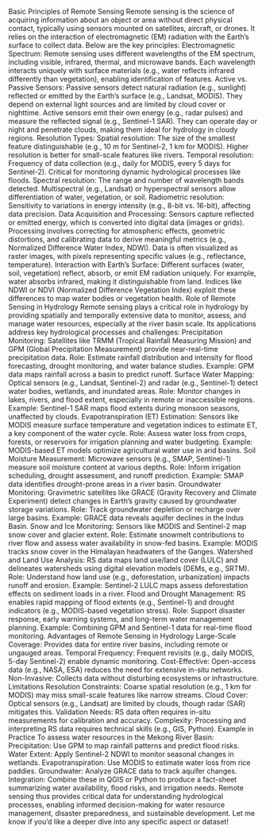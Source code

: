 Basic Principles of Remote Sensing
Remote sensing is the science of acquiring information about an object or area without direct physical contact, typically using sensors mounted on satellites, aircraft, or drones. It relies on the interaction of electromagnetic (EM) radiation with the Earth’s surface to collect data. Below are the key principles:
Electromagnetic Spectrum:
Remote sensing uses different wavelengths of the EM spectrum, including visible, infrared, thermal, and microwave bands.
Each wavelength interacts uniquely with surface materials (e.g., water reflects infrared differently than vegetation), enabling identification of features.
Active vs. Passive Sensors:
Passive sensors detect natural radiation (e.g., sunlight) reflected or emitted by the Earth’s surface (e.g., Landsat, MODIS). They depend on external light sources and are limited by cloud cover or nighttime.
Active sensors emit their own energy (e.g., radar pulses) and measure the reflected signal (e.g., Sentinel-1 SAR). They can operate day or night and penetrate clouds, making them ideal for hydrology in cloudy regions.
Resolution Types:
Spatial resolution: The size of the smallest feature distinguishable (e.g., 10 m for Sentinel-2, 1 km for MODIS). Higher resolution is better for small-scale features like rivers.
Temporal resolution: Frequency of data collection (e.g., daily for MODIS, every 5 days for Sentinel-2). Critical for monitoring dynamic hydrological processes like floods.
Spectral resolution: The range and number of wavelength bands detected. Multispectral (e.g., Landsat) or hyperspectral sensors allow differentiation of water, vegetation, or soil.
Radiometric resolution: Sensitivity to variations in energy intensity (e.g., 8-bit vs. 16-bit), affecting data precision.
Data Acquisition and Processing:
Sensors capture reflected or emitted energy, which is converted into digital data (images or grids).
Processing involves correcting for atmospheric effects, geometric distortions, and calibrating data to derive meaningful metrics (e.g., Normalized Difference Water Index, NDWI).
Data is often visualized as raster images, with pixels representing specific values (e.g., reflectance, temperature).
Interaction with Earth’s Surface:
Different surfaces (water, soil, vegetation) reflect, absorb, or emit EM radiation uniquely. For example, water absorbs infrared, making it distinguishable from land.
Indices like NDWI or NDVI (Normalized Difference Vegetation Index) exploit these differences to map water bodies or vegetation health.
Role of Remote Sensing in Hydrology
Remote sensing plays a critical role in hydrology by providing spatially and temporally extensive data to monitor, assess, and manage water resources, especially at the river basin scale. Its applications address key hydrological processes and challenges:
Precipitation Monitoring:
Satellites like TRMM (Tropical Rainfall Measuring Mission) and GPM (Global Precipitation Measurement) provide near-real-time precipitation data.
Role: Estimate rainfall distribution and intensity for flood forecasting, drought monitoring, and water balance studies.
Example: GPM data maps rainfall across a basin to predict runoff.
Surface Water Mapping:
Optical sensors (e.g., Landsat, Sentinel-2) and radar (e.g., Sentinel-1) detect water bodies, wetlands, and inundated areas.
Role: Monitor changes in lakes, rivers, and flood extent, especially in remote or inaccessible regions.
Example: Sentinel-1 SAR maps flood extents during monsoon seasons, unaffected by clouds.
Evapotranspiration (ET) Estimation:
Sensors like MODIS measure surface temperature and vegetation indices to estimate ET, a key component of the water cycle.
Role: Assess water loss from crops, forests, or reservoirs for irrigation planning and water budgeting.
Example: MODIS-based ET models optimize agricultural water use in arid basins.
Soil Moisture Measurement:
Microwave sensors (e.g., SMAP, Sentinel-1) measure soil moisture content at various depths.
Role: Inform irrigation scheduling, drought assessment, and runoff prediction.
Example: SMAP data identifies drought-prone areas in a river basin.
Groundwater Monitoring:
Gravimetric satellites like GRACE (Gravity Recovery and Climate Experiment) detect changes in Earth’s gravity caused by groundwater storage variations.
Role: Track groundwater depletion or recharge over large basins.
Example: GRACE data reveals aquifer declines in the Indus Basin.
Snow and Ice Monitoring:
Sensors like MODIS and Sentinel-2 map snow cover and glacier extent.
Role: Estimate snowmelt contributions to river flow and assess water availability in snow-fed basins.
Example: MODIS tracks snow cover in the Himalayan headwaters of the Ganges.
Watershed and Land Use Analysis:
RS data maps land use/land cover (LULC) and delineates watersheds using digital elevation models (DEMs, e.g., SRTM).
Role: Understand how land use (e.g., deforestation, urbanization) impacts runoff and erosion.
Example: Sentinel-2 LULC maps assess deforestation effects on sediment loads in a river.
Flood and Drought Management:
RS enables rapid mapping of flood extents (e.g., Sentinel-1) and drought indicators (e.g., MODIS-based vegetation stress).
Role: Support disaster response, early warning systems, and long-term water management planning.
Example: Combining GPM and Sentinel-1 data for real-time flood monitoring.
Advantages of Remote Sensing in Hydrology
Large-Scale Coverage: Provides data for entire river basins, including remote or ungauged areas.
Temporal Frequency: Frequent revisits (e.g., daily MODIS, 5-day Sentinel-2) enable dynamic monitoring.
Cost-Effective: Open-access data (e.g., NASA, ESA) reduces the need for extensive in-situ networks.
Non-Invasive: Collects data without disturbing ecosystems or infrastructure.
Limitations
Resolution Constraints: Coarse spatial resolution (e.g., 1 km for MODIS) may miss small-scale features like narrow streams.
Cloud Cover: Optical sensors (e.g., Landsat) are limited by clouds, though radar (SAR) mitigates this.
Validation Needs: RS data often requires in-situ measurements for calibration and accuracy.
Complexity: Processing and interpreting RS data requires technical skills (e.g., GIS, Python).
Example in Practice
To assess water resources in the Mekong River Basin:
Precipitation: Use GPM to map rainfall patterns and predict flood risks.
Water Extent: Apply Sentinel-2 NDWI to monitor seasonal changes in wetlands.
Evapotranspiration: Use MODIS to estimate water loss from rice paddies.
Groundwater: Analyze GRACE data to track aquifer changes.
Integration: Combine these in QGIS or Python to produce a fact-sheet summarizing water availability, flood risks, and irrigation needs.
Remote sensing thus provides critical data for understanding hydrological processes, enabling informed decision-making for water resource management, disaster preparedness, and sustainable development. Let me know if you’d like a deeper dive into any specific aspect or dataset!

